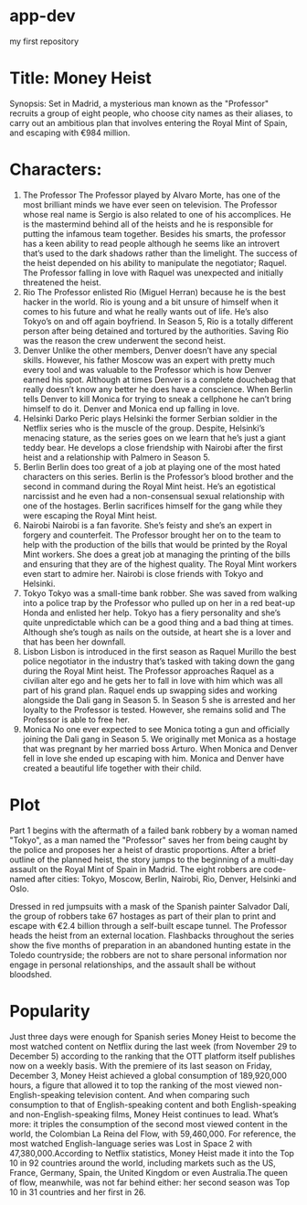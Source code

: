 # app-dev
my first repository

# Title: Money Heist
Synopsis: Set in Madrid, a mysterious man known as the "Professor" recruits a group of eight people, who choose city names as their aliases, to carry out an ambitious plan that involves entering the Royal Mint of Spain, and escaping with €984 million.

# Characters:
1. The Professor
The Professor played by Alvaro Morte, has one of the most brilliant minds we have ever seen on television.  The Professor whose real name is Sergio is also related to one of his accomplices. He is the mastermind behind all of the heists and he is responsible for putting the infamous team together. Besides his smarts, the professor has a keen ability to read people although he seems like an introvert that’s used to the dark shadows rather than the limelight. The success of the heist depended on his ability to manipulate the negotiator; Raquel. The Professor falling in love with Raquel was unexpected and initially threatened the heist.
2. Rio
The Professor enlisted Rio (Miguel Herran) because he is the best hacker in the world. Rio is young and a bit unsure of himself when it comes to his future and what he really wants out of life. He’s also Tokyo’s on and off again boyfriend. In Season 5, Rio is a totally different person after being detained and tortured by the authorities. Saving Rio was the reason the crew underwent the second heist.
3. Denver
Unlike the other members, Denver doesn’t have any special skills. However, his father Moscow was an expert with pretty much every tool and was valuable to the Professor which is how Denver earned his spot. Although at times Denver is a complete douchebag that really doesn’t know any better he does have a conscience. When Berlin tells Denver to kill Monica for trying to sneak a cellphone he can’t bring himself to do it. Denver and Monica end up falling in love.
4. Helsinki
Darko Peric plays Helsinki the former Serbian soldier in the Netflix series who is the muscle of the group. Despite, Helsinki’s menacing stature, as the series goes on we learn that he’s just a giant teddy bear. He develops a close friendship with Nairobi after the first heist and a relationship with Palmero in Season 5.
5.  Berlin
Berlin does too great of a job at playing one of the most hated characters on this series. Berlin is the Professor’s blood brother and the second in command during the Royal Mint heist. He’s an egotistical narcissist and he even had a non-consensual sexual relationship with one of the hostages. Berlin sacrifices himself for the gang while they were escaping the Royal Mint heist.
6. Nairobi
Nairobi is a fan favorite. She’s feisty and she’s an expert in forgery and counterfeit. The Professor brought her on to the team to help with the production of the bills that would be printed by the Royal Mint workers. She does a great job at managing the printing of the bills and ensuring that they are of the highest quality. The Royal Mint workers even start to admire her. Nairobi is close friends with Tokyo and Helsinki.
7. Tokyo
Tokyo was a small-time bank robber. She was saved from walking into a police trap by the Professor who pulled up on her in a red beat-up Honda and enlisted her help. Tokyo has a fiery personality and she’s quite unpredictable which can be a good thing and a bad thing at times. Although she’s tough as nails on the outside, at heart she is a lover and that has been her downfall.
8. Lisbon
Lisbon is introduced in the first season as  Raquel Murillo the best police negotiator in the industry that’s tasked with taking down the gang during the Royal Mint heist. The Professor approaches Raquel as a civilian alter ego and he gets her to fall in love with him which was all part of his grand plan. Raquel ends up swapping sides and working alongside the Dali gang in Season 5. In Season 5 she is arrested and her loyalty to the Professor is tested. However, she remains solid and The Professor is able to free her.
9. Monica
No one ever expected to see Monica toting a gun and officially joining the Dali gang in Season 5. We originally met Monica as a hostage that was pregnant by her married boss Arturo. When Monica and Denver fell in love she ended up escaping with him. Monica and Denver have created a beautiful life together with their child.

# Plot
Part 1 begins with the aftermath of a failed bank robbery by a woman named "Tokyo", as a man named the "Professor" saves her from being caught by the police and proposes her a heist of drastic proportions. After a brief outline of the planned heist, the story jumps to the beginning of a multi-day assault on the Royal Mint of Spain in Madrid. The eight robbers are code-named after cities: Tokyo, Moscow, Berlin, Nairobi, Rio, Denver, Helsinki and Oslo.

Dressed in red jumpsuits with a mask of the Spanish painter Salvador Dalí, the group of robbers take 67 hostages as part of their plan to print and escape with €2.4 billion through a self-built escape tunnel. The Professor heads the heist from an external location. Flashbacks throughout the series show the five months of preparation in an abandoned hunting estate in the Toledo countryside; the robbers are not to share personal information nor engage in personal relationships, and the assault shall be without bloodshed.

# Popularity
Just three days were enough for Spanish series Money Heist to become the most watched content on Netflix during the last week (from November 29 to December 5) according to the ranking that the OTT platform itself publishes now on a weekly basis. With the premiere of its last season on Friday, December 3, Money Heist achieved a global consumption of 189,920,000 hours, a figure that allowed it to top the ranking of the most viewed non-English-speaking television content. And when comparing such consumption to that of English-speaking content and both English-speaking and non-English-speaking films, Money Heist continues to lead. What’s more: it triples the consumption of the second most viewed content in the world, the Colombian La Reina del Flow, with 59,460,000. For reference, the most watched English-language series was Lost in Space 2 with 47,380,000.According to Netflix statistics, Money Heist made it into the Top 10 in 92 countries around the world, including markets such as the US, France, Germany, Spain, the United Kingdom or even Australia.The queen of flow, meanwhile, was not far behind either: her second season was Top 10 in 31 countries and her first in 26.
